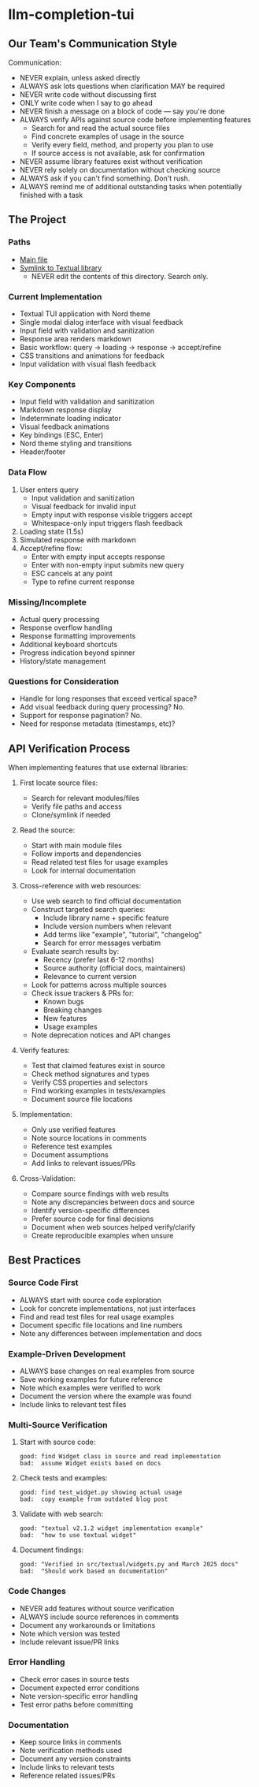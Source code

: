 # llm-completion-tui

## Our Team's Communication Style

Communication:
- NEVER explain, unless asked directly
- ALWAYS ask lots questions when clarification MAY be required
- NEVER write code without discussing first
- ONLY write code when I say to go ahead
- NEVER finish a message on a block of code — say you're done
- ALWAYS verify APIs against source code before implementing features
  - Search for and read the actual source files
  - Find concrete examples of usage in the source
  - Verify every field, method, and property you plan to use
  - If source access is not available, ask for confirmation
- NEVER assume library features exist without verification
- NEVER rely solely on documentation without checking source
- ALWAYS ask if you can't find something. Don't rush.
- ALWAYS remind me of additional outstanding tasks when potentially finished
  with a task

## The Project

### Paths

- [Main file](../src/llm_completion_tui/tui.py)
- [Symlink to Textual library](../src/llm_completion_tui/tui.py)
  - NEVER edit the contents of this directory. Search only.

### Current Implementation

- Textual TUI application with Nord theme
- Single modal dialog interface with visual feedback
- Input field with validation and sanitization
- Response area renders markdown
- Basic workflow: query → loading → response → accept/refine
- CSS transitions and animations for feedback
- Input validation with visual flash feedback

### Key Components

- Input field with validation and sanitization
- Markdown response display
- Indeterminate loading indicator
- Visual feedback animations
- Key bindings (ESC, Enter)
- Nord theme styling and transitions
- Header/footer

### Data Flow

1. User enters query
   - Input validation and sanitization
   - Visual feedback for invalid input
   - Empty input with response visible triggers accept
   - Whitespace-only input triggers flash feedback
2. Loading state (1.5s)
3. Simulated response with markdown
4. Accept/refine flow:
   - Enter with empty input accepts response
   - Enter with non-empty input submits new query
   - ESC cancels at any point
   - Type to refine current response

### Missing/Incomplete

- Actual query processing
- Response overflow handling
- Response formatting improvements
- Additional keyboard shortcuts
- Progress indication beyond spinner
- History/state management

### Questions for Consideration

- Handle for long responses that exceed vertical space?
- Add visual feedback during query processing? No.
- Support for response pagination? No.
- Need for response metadata (timestamps, etc)?

## API Verification Process

When implementing features that use external libraries:

1. First locate source files:
   - Search for relevant modules/files
   - Verify file paths and access
   - Clone/symlink if needed

2. Read the source:
   - Start with main module files
   - Follow imports and dependencies
   - Read related test files for usage examples
   - Look for internal documentation

3. Cross-reference with web resources:
   - Use web search to find official documentation
   - Construct targeted search queries:
     - Include library name + specific feature
     - Include version numbers when relevant
     - Add terms like "example", "tutorial", "changelog"
     - Search for error messages verbatim
   - Evaluate search results by:
     - Recency (prefer last 6-12 months)
     - Source authority (official docs, maintainers)
     - Relevance to current version
   - Look for patterns across multiple sources
   - Check issue trackers & PRs for:
     - Known bugs
     - Breaking changes
     - New features
     - Usage examples
   - Note deprecation notices and API changes

4. Verify features:
   - Test that claimed features exist in source
   - Check method signatures and types
   - Verify CSS properties and selectors
   - Find working examples in tests/examples
   - Document source file locations

5. Implementation:
   - Only use verified features
   - Note source locations in comments
   - Reference test examples
   - Document assumptions
   - Add links to relevant issues/PRs

6. Cross-Validation:
   - Compare source findings with web results
   - Note any discrepancies between docs and source
   - Identify version-specific differences
   - Prefer source code for final decisions
   - Document when web sources helped verify/clarify
   - Create reproducible examples when unsure

## Best Practices

### Source Code First

- ALWAYS start with source code exploration
- Look for concrete implementations, not just interfaces
- Find and read test files for real usage examples
- Document specific file locations and line numbers
- Note any differences between implementation and docs

### Example-Driven Development

- ALWAYS base changes on real examples from source
- Save working examples for future reference
- Note which examples were verified to work
- Document the version where the example was found
- Include links to relevant test files

### Multi-Source Verification

1. Start with source code:

   ```text
   good: find Widget class in source and read implementation
   bad:  assume Widget exists based on docs
   ```

2. Check tests and examples:

   ```text
   good: find test_widget.py showing actual usage
   bad:  copy example from outdated blog post
   ```

3. Validate with web search:

   ```text
   good: "textual v2.1.2 widget implementation example"
   bad:  "how to use textual widget"
   ```

4. Document findings:

   ```text
   good: "Verified in src/textual/widgets.py and March 2025 docs"
   bad:  "Should work based on documentation"
   ```

### Code Changes

- NEVER add features without source verification
- ALWAYS include source references in comments
- Document any workarounds or limitations
- Note which version was tested
- Include relevant issue/PR links

### Error Handling

- Check error cases in source tests
- Document expected error conditions
- Note version-specific error handling
- Test error paths before committing

### Documentation

- Keep source links in comments
- Note verification methods used
- Document any version constraints
- Include links to relevant tests
- Reference related issues/PRs
